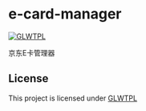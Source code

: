 # e-card-manager

[![GLWTPL](https://img.shields.io/badge/GLWT-Public_License-red.svg)](https://github.com/me-shaon/GLWTPL)

京东E卡管理器

## License

This project is licensed under [GLWTPL](./LICENSE)